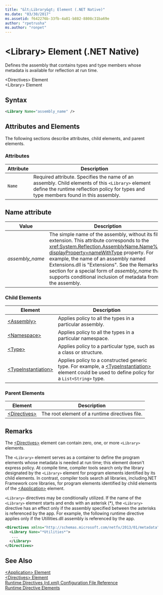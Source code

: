 ```yaml
---
title: "&lt;Library&gt; Element (.NET Native)"
ms.date: "03/30/2017"
ms.assetid: f642276b-33fb-4a81-b882-8808c31ba69e
author: "rpetrusha"
ms.author: "ronpet"
---
```

# &lt;Library&gt; Element (.NET Native)
Defines the assembly that contains types and type members whose metadata is available for reflection at run time.  
  
 \<Directives> Element  
\<Library> Element  
  
## Syntax  
  
```xml  
<Library Name="assembly_name" />  
```  
  
## Attributes and Elements  
 The following sections describe attributes, child elements, and parent elements.  
  
### Attributes  
  
|Attribute|Description|  
|---------------|-----------------|  
|`Name`|Required attribute. Specifies the name of an assembly. Child elements of this `<Library>` element define the runtime reflection policy for types and type members found in this assembly.|  
  
## Name attribute  
  
|Value|Description|  
|-----------|-----------------|  
|*assembly_name*|The simple name of the assembly, without its file extension. This attribute corresponds to the <xref:System.Reflection.AssemblyName.Name%2A?displayProperty=nameWithType> property. For example, the name of an assembly named Extensions.dll is "Extensions". See the Remarks section for a special form of *assembly_name* that supports conditional inclusion of metadata from the assembly.|  
  
### Child Elements  
  
|Element|Description|  
|-------------|-----------------|  
|[\<Assembly>](../../../docs/framework/net-native/assembly-element-net-native.md)|Applies policy to all the types in a particular assembly.|  
|[\<Namespace>](../../../docs/framework/net-native/namespace-element-net-native.md)|Applies policy to all the types in a particular namespace.|  
|[\<Type>](../../../docs/framework/net-native/type-element-net-native.md)|Applies policy to a particular type, such as a class or structure.|  
|[\<TypeInstantiation>](../../../docs/framework/net-native/typeinstantiation-element-net-native.md)|Applies policy to a constructed generic type. For example, a [\<TypeInstantiation>](../../../docs/framework/net-native/typeinstantiation-element-net-native.md) element could be used to define policy for a `List<String>` type.|  
  
### Parent Elements  
  
|Element|Description|  
|-------------|-----------------|  
|[\<Directives>](../../../docs/framework/net-native/directives-element-net-native.md)|The root element of a runtime directives file.|  
  
## Remarks  
 The [\<Directives>](../../../docs/framework/net-native/directives-element-net-native.md) element can contain zero, one, or more `<Library>` elements.  
  
 The `<Library>` element serves as a container to define the program elements whose metadata is needed at run time; this element doesn't express policy. At compile time, compiler tools search only the library designated by the `<Library>` element for program elements identified by its child elements. In contrast, compiler tools search all libraries, including.NET Framework core libraries, for program elements identified by child elements of the [\<Application>](../../../docs/framework/net-native/application-element-net-native.md) element.  
  
 `<Library>` directives may be conditionally utilized. If the name of the `<Library>` element starts and ends with an asterisk (*), the `<Library>` directive has an effect only if the assembly specified between the asterisks is referenced by the app. For example, the following runtime directive applies only if the Utillities.dll assembly is referenced by the app.  
  
```xml  
<Directives xmlns="http://schemas.microsoft.com/netfx/2013/01/metadata">  
  <Library Name="*Utilities*">  
   ...  
  </Library>  
</Directives>  
```  
  
## See Also  
 [\<Application> Element](../../../docs/framework/net-native/application-element-net-native.md)  
 [\<Directives> Element](../../../docs/framework/net-native/directives-element-net-native.md)  
 [Runtime Directives (rd.xml) Configuration File Reference](../../../docs/framework/net-native/runtime-directives-rd-xml-configuration-file-reference.md)  
 [Runtime Directive Elements](../../../docs/framework/net-native/runtime-directive-elements.md)
